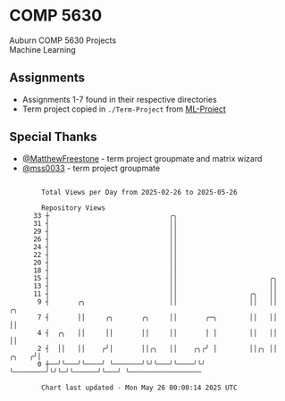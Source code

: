 # COMP 5630
Auburn COMP 5630 Projects  
Machine Learning

## Assignments
- Assignments 1-7 found in their respective directories
- Term project copied in `./Term-Project` from [ML-Project](https://github.com/wumphlett/ML-Project)

## Special Thanks
- [@MatthewFreestone](https://github.com/MatthewFreestone) - term project groupmate and matrix wizard
- [@mss0033](https://github.com/mss0033) - term project groupmate

```

        Total Views per Day from 2025-02-26 to 2025-05-26

        Repository Views
      33 ┼                              ╭╮
      31 ┤                              ││
      29 ┤                              ││
      26 ┤                              ││
      24 ┤                              ││
      22 ┤                              ││
      20 ┤                              ││
      18 ┤                              ││
      15 ┤                              ││                       ╭╮
      13 ┤                              ││                       ││
      11 ┤                              ││                  ╭╮   ││
       9 ┤       ╭╮                     ││                  ││   ││            ╭╮
       7 ┤       ││     ╭╮       ╭╮     ││       ╭─╮        ││   ││            ││
       4 ┤  ╭╮   ││     ││       ││     ││       │ │        ││   ││            ││
       2 ┤  ││   ││    ╭╯│       ││╭╮   ││    ╭╮╭╯ │        ││╭╮ ││      ╭╮   ╭╯│
       0 ┼──╯╰───╯╰────╯ ╰───────╯╰╯╰───╯╰────╯╰╯  ╰────────╯╰╯╰─╯╰──────╯╰───╯ ╰──────────────────

        Chart last updated - Mon May 26 00:00:14 2025 UTC
        
```
